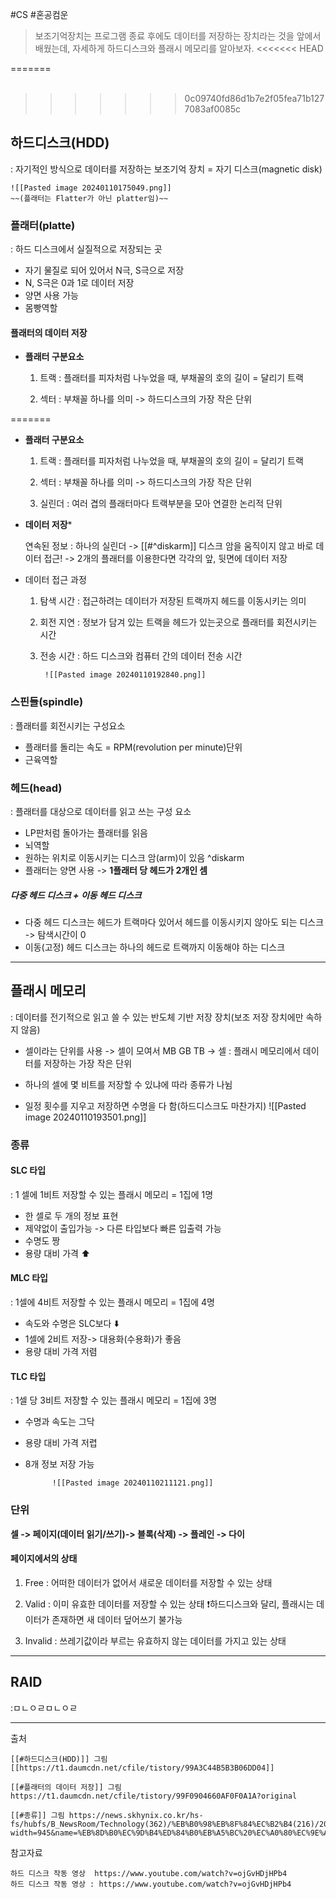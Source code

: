 #CS #혼공컴운 


> 보조기억장치는 프로그램 종료 후에도 데이터를 저장하는 장치라는 것을 앞에서 배웠는데, 자세하게 하드디스크와 플래시 메모리를 알아보자.
<<<<<<< HEAD

=======
<br>
<br>
>>>>>>> 0c09740fd86d1b7e2f05fea71b1277083af0085c

## 하드디스크(HDD)
: 자기적인 방식으로 데이터를 저장하는 보조기억 장치 = 자기 디스크(magnetic disk)


	![[Pasted image 20240110175049.png]]
	~~(플래터는 Flatter가 아닌 platter임)~~
	



### 플래터(platte)
: 하드 디스크에서 실질적으로 저장되는 곳
- 자기 물질로 되어 있어서 N극, S극으로 저장
- N, S극은 0과 1로 데이터 저장
- 양면 사용 가능
- 몸빵역할



#### 플래터의 데이터 저장



-  **플래터 구분요소**
  
	1.  트랙 :  플래터를 피자처럼 나누었을 때, 부채꼴의 호의 길이 = 달리기 트랙
	   
	2.  섹터 : 부채꼴 하나를 의미 -> 하드디스크의 가장 작은 단위
	   
=======
<br>
- **플래터 구분요소**

	1.  트랙 :  플래터를 피자처럼 나누었을 때, 부채꼴의 호의 길이 = 달리기 트랙

	2.  섹터 : 부채꼴 하나를 의미 -> 하드디스크의 가장 작은 단위

	3. 실린더 : 여러 겹의 플래터마다 트랙부분을 모아 연결한 논리적 단위


-  **데이터 저장***
  
	연속된 정보 : 하나의 실린더 -> [[#^diskarm]] 디스크 암을 움직이지 않고 바로 데이터 접근!
		-> 2개의 플래터를 이용한다면 각각의 앞, 뒷면에 데이터 저장


-  데이터 접근 과정
  
	1. 탐색 시간 : 접근하려는 데이터가 저장된 트랙까지 헤드를 이동시키는 의미
	   
	2. 회전 지연 : 정보가 담겨 있는 트랙을 헤드가 있는곳으로 플래터를 회전시키는 시간
	   
	3. 전송 시간 :  하드 디스크와 컴퓨터 간의 데이터 전송 시간


			![[Pasted image 20240110192840.png]]




### 스핀들(spindle)
: 플래터를 회전시키는 구성요소

- 플래터를 돌리는 속도 = RPM(revolution per minute)단위
- 근육역할
  
  
  
### 헤드(head)
: 플래터를 대상으로 데이터를 읽고 쓰는 구성 요소

- LP판처럼 돌아가는 플래터를 읽음
- 뇌역할
- 원하는 위치로 이동시키는 디스크 암(arm)이 있음 ^diskarm
- 플래터는 양면 사용 -> **1플래터 당 헤드가 2개인 셈**



##### 다중 헤드 디스크 + 이동 헤드 디스크

- 다중 헤드 디스크는 헤드가 트랙마다 있어서 헤드를 이동시키지 않아도 되는 디스크 -> 탐색시간이 0
- 이동(고정) 헤드 디스크는 하나의 헤드로 트랙까지 이동해야 하는 디스크





---
## 플래시 메모리
: 데이터를 전기적으로 읽고 쓸 수 있는 반도체 기반 저장 장치(보조 저장 장치에만 속하지 않음)

- 셀이라는 단위를 사용 -> 셀이 모여서 MB GB TB
	-> 셀 : 플래시 메모리에서 데이터를 저장하는 가장 작은 단위
	
- 하나의 셀에 몇 비트를 저장할 수 있냐에 따라 종류가 나뉨
  
- 일정 횟수를 지우고 저장하면 수명을 다 함(하드디스크도 마찬가지)
		![[Pasted image 20240110193501.png]]




###  종류

#### SLC 타입
: 1 셀에 1비트 저장할 수 있는 플래시 메모리 = 1집에 1명

- 한 셀로 두 개의 정보 표현
- 제약없이 출입가능 -> 다른 타입보다 빠른 입출력 가능
- 수명도 짱
- 용량 대비 가격 ⬆️
  


#### MLC 타입
: 1셀에 4비트 저장할 수 있는 플래시 메모리 = 1집에 4명

- 속도와 수명은 SLC보다 ⬇️
- 1셀에 2비트 저장-> 대용화(수용화)가 좋음
- 용량 대비 가격 저렴




#### TLC 타입
: 1셀 당 3비트 저장할 수 있는 플래시 메모리 = 1집에 3명

- 수명과 속도는 그닥
- 용량 대비 가격 저렵
- 8개 정보 저장 가능
  
  
  

			![[Pasted image 20240110211121.png]]




### 단위
**셀 -> 페이지(데이터 읽기/쓰기)-> 블록(삭제) -> 플레인 -> 다이**



#### 페이지에서의 상태

1. Free :  어떠한 데이터가 없어서 새로운 데이터를 저장할 수 있는 상태
   
2. Valid :  이미 유효한 데이터를 저장할 수 있는 상태
	   ❗️하드디스크와 달리, 플래시는 데이터가 존재하면 새 데이터 덮어쓰기 불가능
	   
3. Invalid : 쓰레기값이라 부르는 유효하지 않는 데이터를 가지고 있는 상태




---
## RAID

:ㅁㄴㅇㄹㅁㄴㅇㄹ

   
   
   
   
   
   
   

---

출처

	[[#하드디스크(HDD)]] 그림 [[https://t1.daumcdn.net/cfile/tistory/99A3C44B5B3B06DD04]]
	
	[[#플래터의 데이터 저장]] 그림 https://t1.daumcdn.net/cfile/tistory/99F0904660AF0F0A1A?original
	
	[[#종류]] 그림 https://news.skhynix.co.kr/hs-fs/hubfs/B_NewsRoom/Technology(362)/%EB%B0%98%EB%8F%84%EC%B2%B4(216)/2018/1226/%EB%8D%B0%EC%9D%B4%ED%84%B0%EB%A5%BC%20%EC%A0%80%EC%9E%A5(Write)%ED%95%9C%EB%8B%A4%EB%8A%94%20%EC%9D%98%EB%AF%B8%EB%8A%94%20%EC%A7%80%EC%A0%95%EB%90%9C%20%EC%85%80%EC%9D%98%20storage%20%EC%98%81%EC%97%AD%EC%97%90%20%EC%A0%84%EC%9E%90%EB%A5%BC.jpg?width=945&name=%EB%8D%B0%EC%9D%B4%ED%84%B0%EB%A5%BC%20%EC%A0%80%EC%9E%A5(Write)%ED%95%9C%EB%8B%A4%EB%8A%94%20%EC%9D%98%EB%AF%B8%EB%8A%94%20%EC%A7%80%EC%A0%95%EB%90%9C%20%EC%85%80%EC%9D%98%20storage%20%EC%98%81%EC%97%AD%EC%97%90%20%EC%A0%84%EC%9E%90%EB%A5%BC.jpg

참고자료

	하드 디스크 작동 영상  https://www.youtube.com/watch?v=ojGvHDjHPb4
	하드 디스크 작동 영상 : https://www.youtube.com/watch?v=ojGvHDjHPb4

